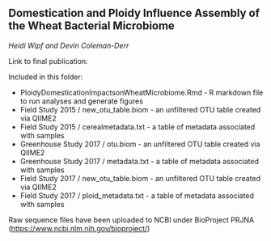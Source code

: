 ## Domestication and Ploidy Influence Assembly of the Wheat Bacterial Microbiome
*Heidi Wipf and Devin Coleman-Derr*

Link to final publication: 

Included in this folder:
+ PloidyDomesticationImpactsonWheatMicrobiome.Rmd - R markdown file to run analyses and generate figures
+ Field Study 2015 / new_otu_table.biom - an unfiltered OTU table created via QIIME2
+ Field Study 2015 / cerealmetadata.txt - a table of metadata associated with samples
+ Greenhouse Study 2017 / otu.biom - an unfiltered OTU table created via QIIME2
+ Greenhouse Study 2017 / metadata.txt - a table of metadata associated with samples
+ Field Study 2017 / new_otu_table.biom - an unfiltered OTU table created via QIIME2
+ Field Study 2017 / ploid_metadata.txt - a table of metadata associated with samples

Raw sequence files have been uploaded to NCBI under BioProject PRJNA (https://www.ncbi.nlm.nih.gov/bioproject/)
